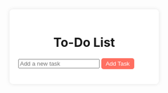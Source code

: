 <!DOCTYPE html>
<html lang="en">
<head>
    <meta charset="UTF-8">
    <meta name="viewport" content="width=device-width, initial-scale=1.0">
    <title>To-Do List</title>
    <style>
       .body {
            font-family: Arial, sans-serif;
            background-color: #f4f4f4;
            display: flex;
            justify-content: center;
            align-items: center;
            height: 100vh;
            margin: 0;
        }
        .container {
            background-color: #fff;
            padding: 20px;
            border-radius: 8px;
            box-shadow: 0 0 10px rgba(0, 0, 0, 0.1);
            width: 300px;
        }
        h1 {
            text-align: center;
        }
        ul {
            list-style-type: none;
            padding: 0;
        }
        li {
            display: flex;
            justify-content: space-between;
            align-items: center;
            padding: 10px;
            border-bottom: 1px solid #ddd;
        }
        button {
            background-color: #ff6f61;
            border: none;
            color: white;
            padding: 5px 10px;
            cursor: pointer;
            border-radius: 5px;
        }
        button:hover {
            background-color: #e55b4e;
        }
    </style>
</head>
<body>
    <div class="container">
        <h1>To-Do List</h1>
        <input type="text" id="taskInput" placeholder="Add a new task" />
        <button onclick="addTask()">Add Task</button>
        <ul id="taskList"></ul>
    </div>
    <script>
        function addTask() {
            const taskInput = document.getElementById('taskInput');
            const taskValue = taskInput.value.trim();
            if (taskValue === '') {
                return;
            }
            const li = document.createElement('li');
            li.textContent = taskValue;
            const removeButton = document.createElement('button');
            removeButton.textContent = 'Remove';
            removeButton.onclick = function() {
                li.remove();
            };
            li.appendChild(removeButton);
            document.getElementById('taskList').appendChild(li);
            taskInput.value = '';
        }
    </script>
</body>
</html>
